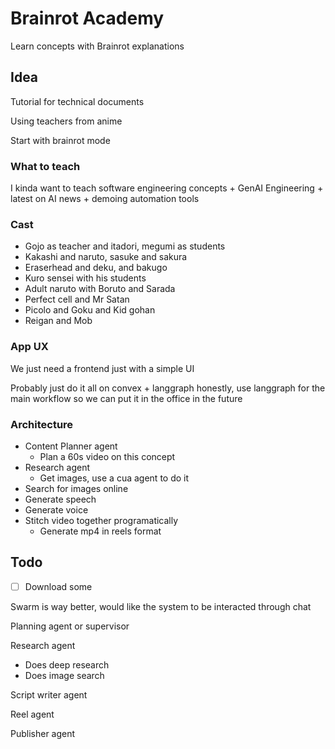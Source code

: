 # Brainrot Academy

Learn concepts with Brainrot explanations

## Idea

Tutorial for technical documents

Using teachers from anime

Start with brainrot mode

### What to teach

I kinda want to teach software engineering concepts + GenAI Engineering + latest on AI news + demoing automation tools

### Cast

- Gojo as teacher and itadori, megumi as students
- Kakashi and naruto, sasuke and sakura
- Eraserhead and deku, and bakugo
- Kuro sensei with his students
- Adult naruto with Boruto and Sarada
- Perfect cell and Mr Satan
- Picolo and Goku and Kid gohan
- Reigan and Mob

### App UX

We just need a frontend just with a simple UI

Probably just do it all on convex + langgraph honestly, use langgraph for the main workflow so we can put it in the office in the future

### Architecture

- Content Planner agent
    - Plan a 60s video on this concept
- Research agent
    - Get images, use a cua agent to do it
- Search for images online
- Generate speech
- Generate voice
- Stitch video together programatically
    - Generate mp4 in reels format

## Todo

- [ ]  Download some

Swarm is way better, would like the system to be interacted through chat

Planning agent or supervisor

Research agent

- Does deep research
- Does image search

Script writer agent

Reel agent

Publisher agent